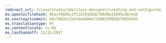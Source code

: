 ```yaml
---
redirect_url: /visualstudio/ide/class-designer/creating-and-configuring-type-members
ms.openlocfilehash: 85ac79895c2f21b701b9d2708d9e218d3cd67ed2
ms.sourcegitcommit: 64c7682ec3a2cbea684e716803398d4278b591d1
ms.translationtype: HT
ms.contentlocale: ru-RU
ms.lasthandoff: 12/15/2017
---
```

